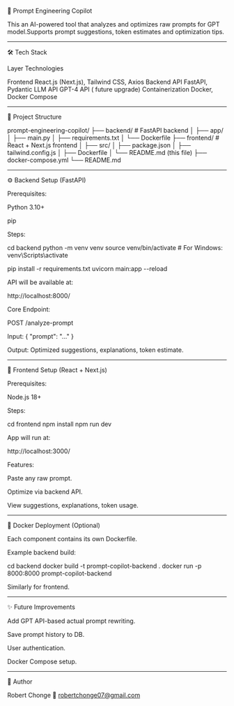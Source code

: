 🚀 Prompt Engineering Copilot

This an AI-powered tool that analyzes and optimizes raw prompts for GPT model.Supports prompt suggestions, token estimates and optimization tips.


---

🛠️ Tech Stack

Layer	Technologies

Frontend	React.js (Next.js), Tailwind CSS, Axios
Backend API	FastAPI, Pydantic
LLM API	GPT-4 API ( future upgrade)
Containerization	Docker, Docker Compose



---

📁 Project Structure

prompt-engineering-copilot/
├── backend/                   # FastAPI backend
│   ├── app/
│   ├── main.py
│   ├── requirements.txt
│   └── Dockerfile
├── frontend/                  # React + Next.js frontend
│   ├── src/
│   ├── package.json
│   ├── tailwind.config.js
│   ├── Dockerfile
│   └── README.md (this file)
├── docker-compose.yml 
└── README.md


---

⚙️ Backend Setup (FastAPI)

Prerequisites:

Python 3.10+

pip


Steps:

cd backend
python -m venv venv
source venv/bin/activate   # For Windows: venv\\Scripts\\activate

pip install -r requirements.txt
uvicorn main:app --reload

API will be available at:

http://localhost:8000/

Core Endpoint:

POST /analyze-prompt

Input: { "prompt": "..." }

Output: Optimized suggestions, explanations, token estimate.




---

🎨 Frontend Setup (React + Next.js)

Prerequisites:

Node.js 18+


Steps:

cd frontend
npm install
npm run dev

App will run at:

http://localhost:3000/

Features:

Paste any raw prompt.

Optimize via backend API.

View suggestions, explanations, token usage.



---

🐳 Docker Deployment (Optional)

Each component contains its own Dockerfile.

Example backend build:

cd backend
docker build -t prompt-copilot-backend .
docker run -p 8000:8000 prompt-copilot-backend

Similarly for frontend.


---

✨ Future Improvements

Add GPT API-based actual prompt rewriting.

Save prompt history to DB.

User authentication.

Docker Compose setup.



---

👤 Author

Robert Chonge
📧 robertchonge07@gmail.com
